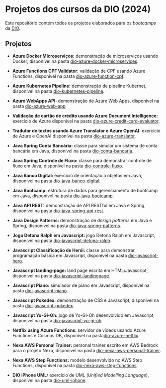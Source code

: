 # Projetos dos cursos da DIO (2024)

Este repositório contém todos os projetos elaborados para os *bootcamps* da [DIO](https://dio.me).

## Projetos

* **Azure Docker Microserviços:** demonstração de microserviços usando Docker, disponível na pasta [dio-azure-docker-microservices](dio-azure-docker-microservices/).

* **Azure Functions CPF Validator:** validação de CPF usando Azure Functions, disponível na pasta [dio-azure-function-cpf](dio-azure-function-cpf/).

* **Azure Kubernetes Pipeline:** demonstração de pipeline Kubernet, disponível na pasta [dio-kubernetes-pipeline](dio-kubernetes-pipeline/).

* **Azure WebApps API:** demonstração de Azure Web Apps, disponível na pasta [dio-azure-web-app](dio-azure-web-app/)

* **Validação de cartão de crédito usando Azure Document Intelligence:** exercício de Azure disponível na pasta [dio-azure-credit-card-evaluator](dio-azure-credit-card-evaluator/).

* **Tradutor de textos usando Azure Translator e Azure OpenAI:** exercício de Azure e OpenAI disponível na pasta [dio-azure-translator](dio-azure-translator/).

* **Java Spring Conta Bancária:** classe para simular um sistema de conta bancária em Java, disponível na pasta [dio-conta-bancaria](dio-conta-bancaria/).

* **Java Spring Controle de Fluxo:** classe para demonstrar controle de fluxo em Java, disponível na pasta [dio-controle-fluxo](dio-controle-fluxo/).

* **Java Banco Digital:** exercício de orientação a objetos em Java, disponível na pasta [dio-java-banco-digital](dio-java-banco-digital/).

* **Java Bootcamp:** estrutura de dados para gerenciamento de bootcamp em Java, disponível na pasta [dio-java-bootcamp](dio-java-bootcamp/).

* **Java API REST:** demonstração de API RESTful em Java e Spring, disponível na pasta [dio-java-spring-api-rest](dio-java-spring-api-rest/).

* **Java Design Patterns:** demonstração de *design patterns* em Java e Spring, disponível na pasta [dio-java-spring-patterns](dio-java-spring-patterns/).

* **Jogo Detona Ralph em Javascript:** jogo Detona Ralph em Javascript, disponível na pasta [dio-javascript-detona-ralph](dio-javascript-detona-ralph/).

* **Javascript Classificação de Herói:** classe para demonstrar programação básica em Javascript, disponível na pasta [dio-javascript-hero](dio-javascript-hero/).

* **Javascript landing-page:** land page escrita em HTML/Javascript, disponível na pasta [dio-javascript-landingpage](dio-javascript-landingpage/).

* **Javascript Piano:** simulador de piano em Javascript, disponível na pasta [dio-javascript-piano](dio-javascript-piano/).

* **Javascript Pokedex:** demonstração de CSS e Javascript, disponível na pasta [dio-javascript-pokedex](dio-javascript-pokedex/).

* **Javascript Yo-Gi-Oh:** jogo de Yo-Gi-Oh desenvolvido em Javascript, disponível na pasta [dio-javascript-yo-gi-oh](dio-javascript-yo-gi-oh/).

* **Netflix using Azure Functions:** servidor de vídeos usando Azure Functions e Cosmos DB, disponível na pasta[dio-azure-netflix](dio-azure-netflix/).

* **Nexa AWS Personal Trainer:** personal trainer escrito em AWS Bedrock para o projeto Nexa, disponível na pasta [dio-nexa-aws-personal-trainer](dio-nexa-aws-personal-trainer/).

* **Nexa AWS Step Functions:** modelo desenvolvido no AWS Step Functions, disponível na pasta [dio-nexa-aws-step-functions](dio-nexa-aws-step-functions).

* **DIO iPhone UML:** exercício de UML (*Unified Modelling Language*), disponível na pasta [dio-uml-iphone](dio-uml-iphone/).
